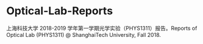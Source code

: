 # Optical-Lab-Reports
上海科技大学 2018-2019 学年第一学期光学实验（PHYS1311）报告。Reports of Optical Lab (PHYS1311) @ ShanghaiTech University, Fall 2018.
